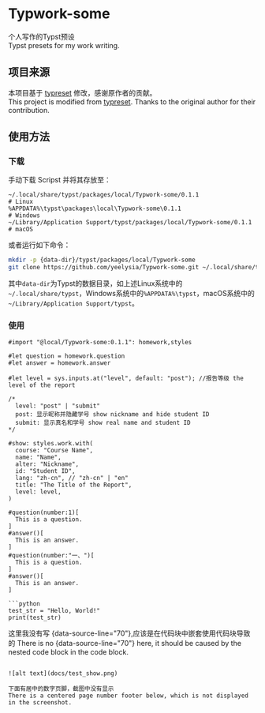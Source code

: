 # Typwork-some
个人写作的Typst预设  
Typst presets for my work writing.  

## 项目来源 
本项目基于 [typreset](https://github.com/Fr4nk1inCs/typreset) 修改，感谢原作者的贡献。  
This project is modified from [typreset](https://github.com/Fr4nk1inCs/typreset). Thanks to the original author for their contribution.

## 使用方法

### 下载

手动下载 Scripst 并将其存放至：  
```
~/.local/share/typst/packages/local/Typwork-some/0.1.1                 # Linux  
%APPDATA%\typst\packages\local\Typwork-some\0.1.1                      # Windows  
~/Library/Application Support/typst/packages/local/Typwork-some/0.1.1  # macOS  
```

或者运行如下命令：

```bash 
mkdir -p {data-dir}/typst/packages/local/Typwork-some
git clone https://github.com/yeelysia/Typwork-some.git ~/.local/share/typst/packages/local/Typwork-some/0.1.1
```

其中`data-dir`为Typst的数据目录，如上述Linux系统中的`~/.local/share/typst`，Windows系统中的`%APPDATA%\typst`，macOS系统中的`~/Library/Application Support/typst`。

### 使用
```typst
#import "@local/Typwork-some:0.1.1": homework,styles

#let question = homework.question
#let answer = homework.answer

#let level = sys.inputs.at("level", default: "post"); //报告等级 the level of the report

/*
  level: "post" | "submit"
  post: 显示昵称并隐藏学号 show nickname and hide student ID
  submit: 显示真名和学号 show real name and student ID
*/

#show: styles.work.with(
  course: "Course Name",
  name: "Name",
  alter: "Nickname",
  id: "Student ID",
  lang: "zh-cn", // "zh-cn" | "en"
  title: "The Title of the Report",
  level: level,
)

#question(number:1)[
  This is a question.
]
#answer()[
  This is an answer.
]
#question(number:"一、")[
  This is a question.
]
#answer()[
  This is an answer.
]

```python
test_str = "Hello, World!"
print(test_str)
```

这里我没有写 {data-source-line="70"},应该是在代码块中嵌套使用代码块导致的
There is no {data-source-line="70"} here, it should be caused by the nested code block in the code block.

```

![alt text](docs/test_show.png)

下面有居中的数字页脚，截图中没有显示
There is a centered page number footer below, which is not displayed in the screenshot.